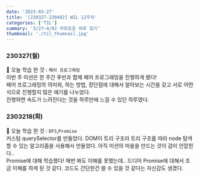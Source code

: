 ```yaml
---
date: '2023-03-27'
title: '[230327-230402] WIL 12주차'
categories: ['TIL']
summary: '3/27~4/02 자유로운 하루 일기'
thumbnail: './til_thumnail.jpg'
---
```


<!-- ## 이번 주 결산 -->

### 230327(월)

🌟 오늘 학습 한 것 : `페어 프로그래밍`<br/>
이번 주 미션은 한 주간 푸반과 함께 페어 프로그래밍을 진행하게 됐다! <br/>
페어 프로그래밍의 의미와, 하는 방법, 장단점에 대해서 알아보는 시간을 갖고 서로 어떤식으로 진행할지 많은 얘기를 나누었다.<br/>
진행하면 속도가 느려진다는 것을 하루만에 느낄 수 있던 하루였다.<br/>

### 2303218(화)

🌟 오늘 학습 한 것 : `DFS`,`Promise`<br/>
커스텀 querySelector를 만들었다. DOM이 트리 구조라 트리 구조를 따라 node 탐색할 수 있는 알고리즘을 사용해서 만들었다. 아직 미션의 마을을 만드는 것이 감이 안잡힌다..<br/>
Promise에 대해 학습했다! 매번 봐도 이해를 못했는데.. 드디어 Promise에 대해서 조금 이해를 하게 된 것 같다. 코드도 간단한건 쓸 수 있을 것 같다는 자신감도 생겼다.
